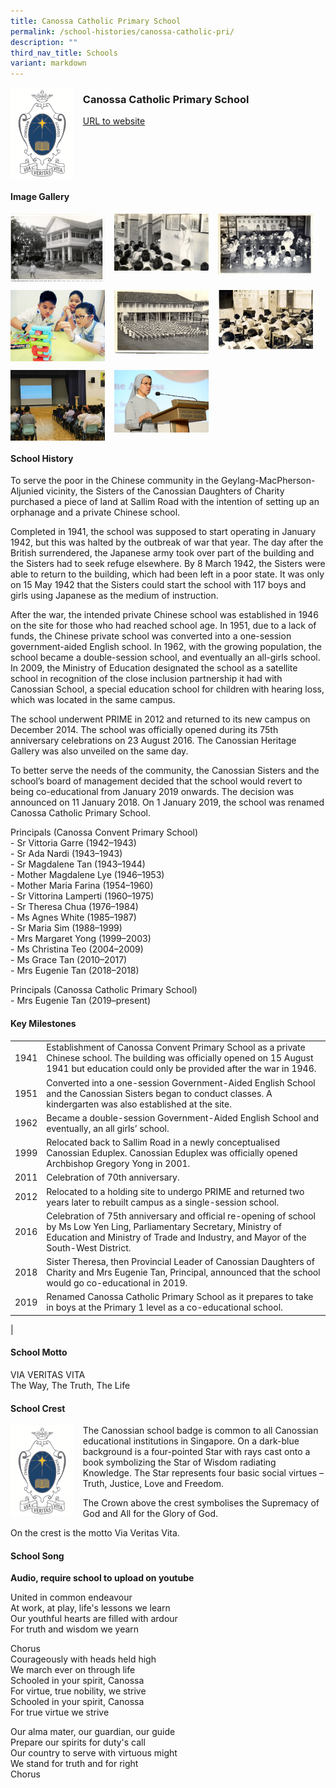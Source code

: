 ```yaml
---
title: Canossa Catholic Primary School
permalink: /school-histories/canossa-catholic-pri/
description: ""
third_nav_title: Schools
variant: markdown
---
```

<img src="/images/canossacatholicpri1.png" style="width:20%;margin-right:15px;" align="left">

### **Canossa Catholic Primary School**
[URL to website](www.canossacatholicpri.moe.edu.sg/) 
<br clear="left">

#### **Image Gallery**

<p><a href="/images/canossacatholicpri2.jpg">  
<img src="/images/canossacatholicpri2.jpg" style="width:30%;margin-right:15px;" align="left">
</a></p>

<p><a href="/images/canossacatholicpri3.jpg">  
<img src="/images/canossacatholicpri3.jpg" style="width:30%;margin-right:15px;" align="left">
</a></p>

<p><a href="/images/canossacatholicpri4.jpg">  
<img src="/images/canossacatholicpri4.jpg" style="width:30%;margin-right:15px;" align="left">
</a></p>

<br clear="left">

<p><a href="/images/canossacatholicpri5.jpg">  
<img src="/images/canossacatholicpri5.jpg" style="width:30%;margin-right:15px;" align="left">
</a></p>

<p><a href="/images/canossacatholicpri6.jpg">  
<img src="/images/canossacatholicpri6.jpg" style="width:30%;margin-right:15px;" align="left">
</a></p>

<p><a href="/images/canossacatholicpri7.jpg">  
<img src="/images/canossacatholicpri7.jpg" style="width:30%;margin-right:15px;" align="left">
</a></p>

<br clear="left">

<p><a href="/images/canossacatholicpri8.jpg">  
<img src="/images/canossacatholicpri8.jpg" style="width:30%;margin-right:15px;" align="left">
</a></p>

<p><a href="/images/canossacatholicpri9.jpg">  
<img src="/images/canossacatholicpri9.jpg" style="width:30%;margin-right:15px;" align="left">
</a></p>

<br clear="left">

#### **School History**
To serve the poor in the Chinese community in the Geylang-MacPherson-Aljunied vicinity, the Sisters of the Canossian Daughters of Charity purchased a piece of land at Sallim Road with the intention of setting up an orphanage and a private Chinese school.&nbsp;  
  
Completed in 1941, the school was supposed to start operating in January 1942, but this was halted by the outbreak of war that year. The day after the British surrendered, the Japanese army took over part of the building and the Sisters had to seek refuge elsewhere. By 8 March 1942, the Sisters were able to return to the building, which had been left in a poor state. It was only on 15 May 1942 that the Sisters could start the school with 117 boys and girls using Japanese as the medium of instruction.&nbsp;  
  
After the war, the intended private Chinese school was established in 1946 on the site for those who had reached school age. In 1951, due to a lack of funds, the Chinese private school was converted into a one-session government-aided English school. In 1962, with the growing population, the school became a double-session school, and eventually an all-girls school. In 2009, the Ministry of Education designated the school as a satellite school in recognition of the close inclusion partnership it had with Canossian School, a special education school for children with hearing loss, which was located in the same campus.  
  
The school underwent PRIME in 2012 and returned to its new campus on December 2014. The school was officially opened during its 75th anniversary celebrations on 23 August 2016. The Canossian Heritage Gallery was also unveiled on the same day.&nbsp;&nbsp;  
  
To better serve the needs of the community, the Canossian Sisters and the school’s board of management decided that the school would revert to being co-educational from January 2019 onwards. The decision was announced on 11 January 2018. On 1 January 2019, the school was renamed Canossa Catholic Primary School.

Principals (Canossa Convent Primary School)<br>
\- Sr Vittoria Garre (1942–1943)<br>
\- Sr Ada Nardi (1943–1943)<br>
\- Sr Magdalene Tan (1943–1944)<br>
\- Mother Magdalene Lye (1946–1953)<br>
\- Mother Maria Farina (1954–1960)<br>
\- Sr Vittorina Lamperti (1960–1975)<br>
\- Sr Theresa Chua (1976–1984)<br>
\- Ms Agnes White (1985–1987)<br>
\- Sr Maria Sim (1988–1999)<br>
\- Mrs Margaret Yong (1999–2003)<br>
\- Ms Christina Teo (2004–2009)<br>
\- Ms Grace Tan (2010–2017)<br>
\- Mrs Eugenie Tan (2018–2018)

Principals (Canossa Catholic Primary School)<br>
\- Mrs Eugenie Tan (2019–present)

#### **Key Milestones**

|  |  |
|:---:|---|
| 1941 | Establishment of Canossa Convent Primary School as a private Chinese school. The building was officially opened on 15 August 1941 but education could only be provided after the war in 1946. |
| 1951 | Converted into a one-session Government-Aided English School and the Canossian Sisters began to conduct classes. A kindergarten was also established at the site. |
| 1962 | Became a double-session Government-Aided English School and eventually, an all girls’ school. |
| 1999 | Relocated back to Sallim Road in a newly conceptualised Canossian Eduplex. Canossian Eduplex was officially opened Archbishop Gregory Yong in 2001. |
| 2011 | Celebration of 70th anniversary. |
| 2012 | Relocated to a holding site to undergo PRIME and returned two years later to rebuilt campus as a single-session school. |
| 2016 | Celebration of 75th anniversary and official re-opening of school by Ms Low Yen Ling, Parliamentary Secretary, Ministry of Education and Ministry of Trade and Industry, and Mayor of the South-West District. |
| 2018 | Sister Theresa, then Provincial Leader of Canossian Daughters of Charity and Mrs Eugenie Tan, Principal, announced that the school would go co-educational in 2019. |
| 2019 | Renamed Canossa Catholic Primary School as it prepares to take in boys at the Primary 1 level as a co-educational school. |
|

#### **School Motto**
VIA VERITAS VITA<br>
The Way, The Truth, The Life

#### **School Crest**
<img src="/images/canossacatholicpri1.png" style="width:20%;margin-right:15px;" align="left">

The Canossian school badge is common to all Canossian educational institutions in Singapore. On a dark-blue background is a four-pointed Star with rays cast onto a book symbolizing the Star of Wisdom radiating Knowledge. The Star represents four basic social virtues – Truth, Justice, Love and Freedom.&nbsp;  
  
The Crown above the crest symbolises the Supremacy of God and All for the Glory of God.  
  
On the crest is the motto Via Veritas Vita.

#### **School Song**
**Audio, require school to upload on youtube**

United in common endeavour<br>
At work, at play, life's lessons we learn<br>
Our youthful hearts are filled with ardour<br>
For truth and wisdom we yearn

Chorus<br>
Courageously with heads held high<br>
We march ever on through life<br>
Schooled in your spirit, Canossa<br>
For virtue, true nobility, we strive<br>
Schooled in your spirit, Canossa<br>
For true virtue we strive

Our alma mater, our guardian, our guide<br>
Prepare our spirits for duty's call<br>
Our country to serve with virtuous might<br>
We stand for truth and for right<br>
Chorus